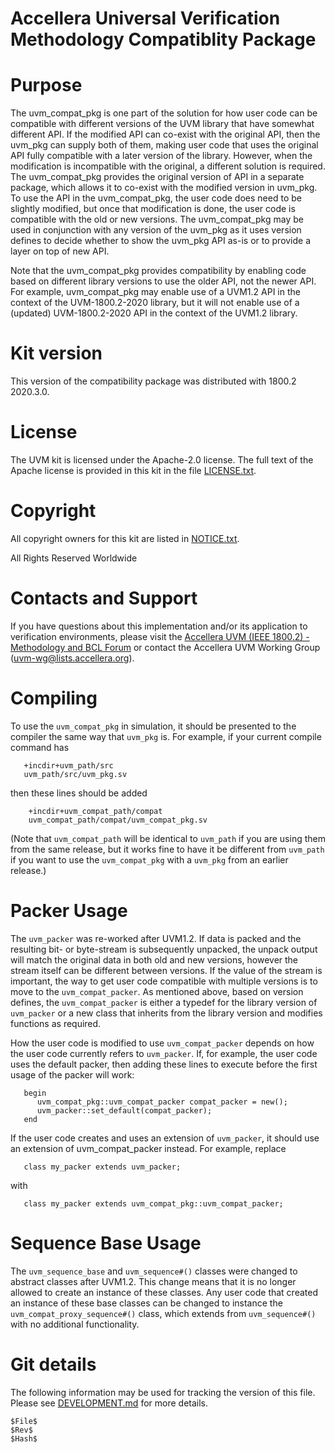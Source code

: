 # Accellera Universal Verification Methodology Compatiblity Package 

# Purpose

The uvm_compat_pkg is one part of the solution for how user code can be compatible with different versions of the UVM library that have somewhat different API.  If the modified API can co-exist with the original API, then the uvm_pkg can supply both of them, making user code that uses the original API fully compatible with a later version of the library.  However, when the modification is incompatible with the original, a different solution is required.  The uvm_compat_pkg provides the original version of API in a separate package, which allows it to co-exist with the modified version in uvm_pkg.   To use the API in the uvm_compat_pkg, the user code does need to be slightly modified, but once that modification is done, the user code is compatible with the old or new versions.  The uvm_compat_pkg may be used in conjunction with any version of the uvm_pkg as it uses version defines to decide whether to show the uvm_pkg API as-is or to provide a layer on top of new API.  

Note that the uvm_compat_pkg provides compatibility by enabling code based on different library versions to use the older API, not the newer API.  For example, uvm_compat_pkg may enable use of a UVM1.2 API in the context of the UVM-1800.2-2020 library, but it will not enable use of a (updated) UVM-1800.2-2020 API in the context of the UVM1.2 library.

# Kit version

This version of the compatibility package was distributed with 1800.2 2020.3.0.

# License

The UVM kit is licensed under the Apache-2.0 license.  The full text of
the Apache license is provided in this kit in the file [LICENSE.txt](../LICENSE.txt).

# Copyright

All copyright owners for this kit are listed in [NOTICE.txt](../NOTICE.txt).

All Rights Reserved Worldwide

# Contacts and Support

If you have questions about this implementation and/or its application to verification environments, please visit the
[Accellera UVM (IEEE 1800.2) - Methodology and BCL Forum](https://forums.accellera.org/forum/43-uvm-ieee-18002-methodology-and-bcl-forum/) or 
contact the Accellera UVM Working Group (uvm-wg@lists.accellera.org).

# Compiling

To use the `uvm_compat_pkg` in simulation, it should be presented to the compiler the same way that `uvm_pkg` is.  For example, if your current compile command has
```
   +incdir+uvm_path/src
   uvm_path/src/uvm_pkg.sv
```
then these lines should be added
```
    +incdir+uvm_compat_path/compat
    uvm_compat_path/compat/uvm_compat_pkg.sv
```
(Note that `uvm_compat_path` will be identical to `uvm_path` if you are using them from the same release, but it works fine to have it be different from `uvm_path` if you want to use the `uvm_compat_pkg` with a `uvm_pkg` from an earlier release.)

# Packer Usage

The `uvm_packer` was re-worked after UVM1.2.  If data is packed and the resulting bit- or byte-stream is subsequently unpacked, the unpack output will match the original data in both old and new versions, however the stream itself can be different between versions.  If the value of the stream is important, the way to get user code compatible with multiple versions is to move to the `uvm_compat_packer`.  As mentioned above, based on version defines, the `uvm_compat_packer` is either a typedef for the library version of `uvm_packer` or a new class that inherits from the library version and modifies functions as required.

How the user code is modified to use `uvm_compat_packer` depends on how the user code currently refers to `uvm_packer`.  If, for example, the user code uses the default packer, then adding these lines to execute before the first usage of the packer will work:
```
   begin
      uvm_compat_pkg::uvm_compat_packer compat_packer = new();
      uvm_packer::set_default(compat_packer);
   end
```

If the user code creates and uses an extension of `uvm_packer`, it should use an extension of uvm_compat_packer instead.  For example, replace
```
   class my_packer extends uvm_packer; 
```
with
```
   class my_packer extends uvm_compat_pkg::uvm_compat_packer; 
```

# Sequence Base Usage

The `uvm_sequence_base` and `uvm_sequence#()` classes were changed to abstract classes after UVM1.2.  This change means that it is no longer allowed to create an instance of these classes.  Any user code that created an instance of these base classes can be changed to instance the `uvm_compat_proxy_sequence#()` class, which extends from `uvm_sequence#()` with no additional functionality.

# Git details

The following information may be used for tracking the version of this file.  Please see
[DEVELOPMENT.md](../DEVELOPMENT.md) for more details.

```
$File$
$Rev$
$Hash$
```
